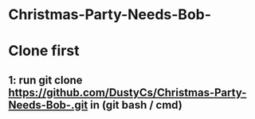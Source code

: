 # Christmas-Party-Needs-Bob-

# Clone first 
## 1: run git clone https://github.com/DustyCs/Christmas-Party-Needs-Bob-.git in (git bash / cmd)
